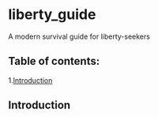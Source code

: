 # liberty_guide
A modern survival guide for liberty-seekers


## Table of contents:

  1.[Introduction](#introduction)
  
  

## Introduction
